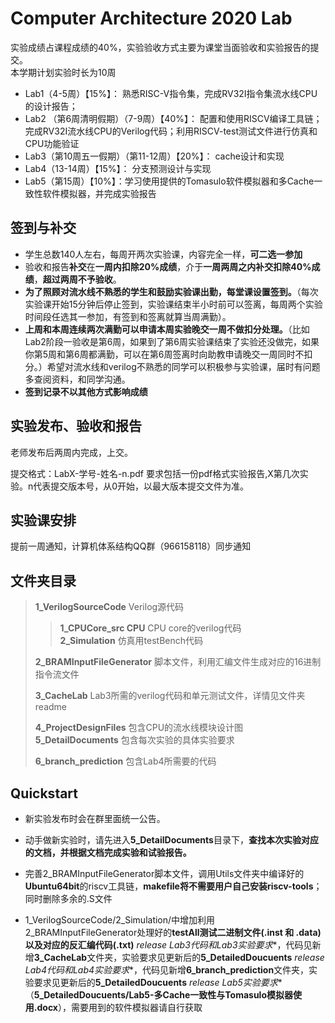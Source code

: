 Computer Architecture 2020 Lab
=====================
实验成绩占课程成绩的40%，实验验收方式主要为课堂当面验收和实验报告的提交。  
本学期计划实验时长为10周  

* Lab1（4-5周）【15%】： 熟悉RISC-V指令集，完成RV32I指令集流水线CPU的设计报告；
* Lab2 （第6周清明假期）（7-9周）【40%】： 配置和使用RISCV编译工具链；完成RV32I流水线CPU的Verilog代码；利用RISCV-test测试文件进行仿真和CPU功能验证
* Lab3（第10周五一假期）（第11-12周）【20%】： cache设计和实现
* Lab4（13-14周）【15%】： 分支预测设计与实现
* Lab5（第15周）【10%】：学习使用提供的Tomasulo软件模拟器和多Cache一致性软件模拟器，并完成实验报告

## 签到与补交

* 学生总数140人左右，每周开两次实验课，内容完全一样，**可二选一参加**  
* 验收和报告**补交**在**一周内扣除20%成绩**，介于**一周两周之内补交扣除40%成绩**，**超过两周不予验收**。  
* **为了照顾对流水线不熟悉的学生和鼓励实验课出勤，每堂课设置签到。**（每次实验课开始15分钟后停止签到，实验课结束半小时前可以签离，每周两个实验时间段任选其一参加，有签到和签离就算当周满勤）。  
* **上周和本周连续两次满勤可以申请本周实验晚交一周不做扣分处理。**（比如Lab2阶段一验收是第6周，如果到了第6周实验课结束了实验还没做完，如果你第5周和第6周都满勤，可以在第6周签离时向助教申请晚交一周同时不扣分。）希望对流水线和verilog不熟悉的同学可以积极参与实验课，届时有问题多查阅资料，和同学沟通。
* **签到记录不以其他方式影响成绩**


## 实验发布、验收和报告
老师发布后两周内完成，上交。

提交格式：LabX-学号-姓名-n.pdf 要求包括一份pdf格式实验报告,X第几次实验。n代表提交版本号，从0开始，以最大版本提交文件为准。

## 实验课安排

  提前一周通知，计算机体系结构QQ群（966158118）同步通知

## 文件夹目录
>**1_VerilogSourceCode** Verilog源代码  
>
>>**1_CPUCore_src CPU** CPU core的verilog代码  
>>**2_Simulation** 仿真用testBench代码  
>
>**2_BRAMInputFileGenerator** 脚本文件，利用汇编文件生成对应的16进制指令流文件
>
>**3_CacheLab** Lab3所需的verilog代码和单元测试文件，详情见文件夹readme 
>
>**4_ProjectDesignFiles** 包含CPU的流水线模块设计图  
>**5_DetailDocuments** 包含每次实验的具体实验要求  
>
>**6_branch_prediction** 包含Lab4所需要的代码

## Quickstart
* 新实验发布时会在群里面统一公告。  
* 动手做新实验时，请先进入**5_DetailDocuments**目录下，**查找本次实验对应的文档，并根据文档完成实验和试验报告。**  


* 完善2_BRAMInputFileGenerator脚本文件，调用Utils文件夹中编译好的**Ubuntu64bit**的riscv工具链，**makefile将不需要用户自己安装riscv-tools**；同时删除多余的.S文件
* 1_VerilogSourceCode/2_Simulation/中增加利用2_BRAMInputFileGenerator处理好的**testAll测试二进制文件(.inst 和 .data)以及对应的反汇编代码(.txt)**
*release Lab3代码和Lab3实验要求**，代码见新增**3_CacheLab**文件夹，实验要求见更新后的**5_DetailedDoucuents**
*release Lab4代码和Lab4实验要求**，代码见新增**6_branch_prediction**文件夹，实验要求见更新后的**5_DetailedDoucuents**
*release Lab5实验要求**（**5_DetailedDoucuents/Lab5-多Cache一致性与Tomasulo模拟器使用.docx**），需要用到的软件模拟器请自行获取

